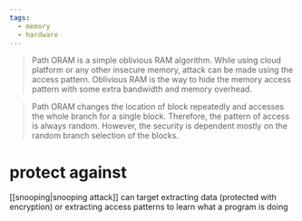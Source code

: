 ```yaml
---
tags:
  - memory
  - hardware
---
```

> Path ORAM is a simple oblivious RAM algorithm. While using cloud platform or any other insecure memory, attack can be made using the access pattern. Oblivious RAM is the way to hide the memory access pattern with some extra bandwidth and memory overhead.

> Path ORAM changes the location of block repeatedly and accesses the whole branch for a single block. Therefore, the pattern of access is always random. However, the security is dependent mostly on the random branch selection of the blocks. 


# protect against
[[snooping|snooping attack]] can target extracting data (protected with encryption) or extracting access patterns to learn what a program is doing
